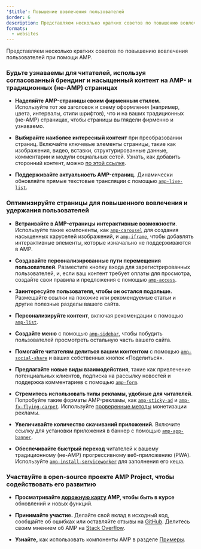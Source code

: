 ```yaml
---
'$title': Повышение вовлечения пользователей
$order: 6
description: Представляем несколько кратких советов по повышению вовлечения пользователей при помощи AMP. Будьте узнаваемы для читателей, используя согласованный брендинг и насыщенный контент на AMP- и традиционных (не-AMP) страницах
formats:
  - websites
---
```


Представляем несколько кратких советов по повышению вовлечения пользователей при помощи AMP.

### Будьте узнаваемы для читателей, используя согласованный брендинг и насыщенный контент на AMP- и традиционных (не-AMP) страницах

- **Наделяйте AMP-страницы своим фирменным стилем.** Используйте тот же заголовок и схему оформления (например, цвета, интервалы, стили шрифтов), что и на ваших традиционных (не-AMP) страницах, чтобы страницы выглядели фирменно и узнаваемо.

- **Выбирайте наиболее интересный контент** при преобразовании страниц. Включайте ключевые элементы страницы, такие как изображения, видео, вставки, структурированные данные, комментарии и модули социальных сетей. Узнать, как добавить сторонний контент, можно [по этой ссылке](../../../documentation/guides-and-tutorials/develop/media_iframes_3p/third_party_components.md).

- **Поддерживайте актуальность AMP-страниц.** Динамически обновляйте прямые текстовые трансляции с помощью [`amp-live-list`](../../../documentation/components/reference/amp-live-list.md).

### Оптимизируйте страницы для повышенного вовлечения и удержания пользователей

- **Встраивайте в AMP-страницы интерактивные возможности**. Используйте такие компоненты, как [`amp-carousel`](../../../documentation/components/reference/amp-carousel.md) для создания насыщенных каруселей изображений, и [`amp-iframe`](../../../documentation/components/reference/amp-iframe.md), чтобы добавлять интерактивные элементы, которые изначально не поддерживаются в AMP.

- **Создавайте персонализированные пути перемещения пользователей**. Разместите кнопку входа для зарегистрированных пользователей, и, если ваш контент требует оплаты для просмотра, создайте свои правила и предложения с помощью [`amp-access`](../../../documentation/components/reference/amp-access.md).

- **Заинтересуйте пользователя, чтобы он остался подольше.** Размещайте ссылки на похожие или рекомендуемые статьи и другие полезные разделы вашего сайта.

- **Персонализируйте контент**, включая рекомендации с помощью [`amp-list`](../../../documentation/components/reference/amp-list.md).

- **Создайте меню** с помощью [`amp-sidebar`](../../../documentation/components/reference/amp-sidebar.md), чтобы побудить пользователей просмотреть остальную часть вашего сайта.

- **Помогайте читателям делиться вашим контентом** с помощью [`amp-social-share`](../../../documentation/components/reference/amp-social-share.md) и ваших собственных кнопок «Поделиться».

- **Предлагайте новые виды взаимодействия**, такие как привлечение потенциальных клиентов, подписка на рассылку новостей и поддержка комментариев с помощью [`amp-form`](../../../documentation/components/reference/amp-form.md).

- **Стремитесь использовать типы рекламы, удобные для читателей**. Попробуйте такие форматы AMP-рекламы, как [`amp-sticky-ad`](../../../documentation/components/reference/amp-sticky-ad.md) и [`amp-fx-flying-carpet`](../../../documentation/components/reference/amp-fx-flying-carpet.md). Используйте [проверенные методы](../../../documentation/guides-and-tutorials/develop/monetization/index.md) монетизации рекламы.

- **Увеличивайте количество скачиваний приложений.** Включите ссылку для установки приложения в баннер с помощью [`amp-app-banner`](../../../documentation/components/reference/amp-app-banner.md).

- **Обеспечивайте быстрый переход** читателей к вашему традиционному (не-AMP) прогрессивному веб-приложению (PWA). Используйте [`amp-install-serviceworker`](../../../documentation/components/reference/amp-install-serviceworker.md) для заполнения его кеша.

### Участвуйте в open-source проекте AMP Project, чтобы содействовать его развитию

- **Просматривайте [дорожную карту](../../../community/roadmap.html) AMP, чтобы быть в курсе** обновлений и новых функций.

- **Принимайте участие.** Делайте свой вклад в исходный код, сообщайте об ошибках или оставляйте отзывы на [GitHub](https://github.com/ampproject/amphtml/blob/main/CONTRIBUTING.md). Делитесь своим мнением об AMP на [Stack Overflow](https://stackoverflow.com/questions/tagged/amp-html).

- **Узнайте,** как использовать компоненты AMP в разделе [Примеры](../../../documentation/examples/index.html).
